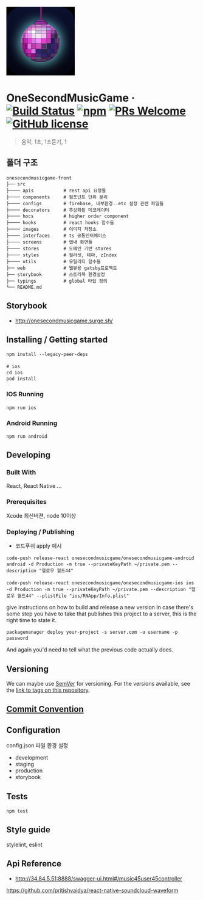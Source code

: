 ![OneSecondMusicGame](./src/images/ic_app.png)

# OneSecondMusicGame &middot; [![Build Status](https://img.shields.io/travis/npm/npm/latest.svg?style=flat-square)](https://travis-ci.org/npm/npm) [![npm](https://img.shields.io/npm/v/npm.svg?style=flat-square)](https://www.npmjs.com/package/npm) [![PRs Welcome](https://img.shields.io/badge/PRs-welcome-brightgreen.svg?style=flat-square)](http://makeapullrequest.com) [![GitHub license](https://img.shields.io/badge/license-MIT-blue.svg?style=flat-square)](https://github.com/your/your-project/blob/master/LICENSE)

> 음악, 1초, 1초듣기, 1

## 폴더 구조

    onesecondmusicgame-front
    ├── src
    ├──── apis           # rest api 요청들
    ├──── components     # 컴포넌트 단위 분리
    ├──── configs        # firebase, 내부환경..etc 설정 관련 파일들
    ├──── decorators     # 추상화된 데코레이터
    ├──── hocs           # higher order component
    ├──── hooks          # react hooks 함수들
    ├──── images         # 이미지 저장소
    ├──── interfaces     # ts 공통인터페이스
    ├──── screens        # 앱내 화면들
    ├──── stores         # 도메인 기반 stores
    ├──── styles         # 컬러셋, 테마, zIndex
    ├──── utils          # 유틸리티 함수들
    ├── web              # 웹뷰용 gatsby프로젝트
    ├── storybook        # 스토리북 환경설정
    ├── typings          # global 타입 정의
    └── README.md

## Storybook

- http://onesecondmusicgame.surge.sh/

## Installing / Getting started

```shell
npm install --legacy-peer-deps

# ios
cd ios
pod install
```

### IOS Running

```shell
npm run ios
```

### Android Running

```shell
npm run android
```

## Developing

### Built With

React, React Native ...

### Prerequisites

Xcode 최신버젼, node 10이상

### Deploying / Publishing

- 코드푸쉬 apply 예시

```
code-push release-react onesecondmusicgame/onesecondmusicgame-android android -d Production -m true --privateKeyPath ~/private.pem --description "헬로우 월드44"

code-push release-react onesecondmusicgame/onesecondmusicgame-ios ios -d Production -m true --privateKeyPath ~/private.pem --description "헬로우 월드44" --plistFile "ios/RNApp/Info.plist"
```

give instructions on how to build and release a new version
In case there's some step you have to take that publishes this project to a
server, this is the right time to state it.

```shell
packagemanager deploy your-project -s server.com -u username -p password
```

And again you'd need to tell what the previous code actually does.

## Versioning

We can maybe use [SemVer](http://semver.org/) for versioning. For the versions available, see the [link to tags on this repository](/tags).

## [Commit Convention](https://gist.github.com/stephenparish/9941e89d80e2bc58a153)

## Configuration

config.json 파일 환경 설정

- development
- staging
- production
- storybook

## Tests

```shell
npm test
```

## Style guide

stylelint, eslint

## Api Reference

- http://34.84.5.51:8888/swagger-ui.html#/music45user45controller

https://github.com/pritishvaidya/react-native-soundcloud-waveform
